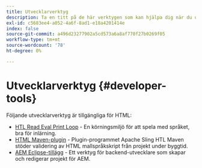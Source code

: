```yaml
---
title: Utvecklarverktyg
description: Ta en titt på de här verktygen som kan hjälpa dig när du utvecklar i HTML.
exl-id: c5683ee4-a052-4a6f-8ad1-e18a4201414e
index: false
source-git-commit: a496d23277902a5cd573a6a8af770f27b0269f05
workflow-type: tm+mt
source-wordcount: '78'
ht-degree: 0%

---
```



# Utvecklarverktyg {#developer-tools}

Följande utvecklarverktyg är tillgängliga för HTML:

* [HTL Read Eval Print Loop](https://github.com/adobe/aem-htl-repl) - En körningsmiljö för att spela med språket, bra för inlärning.
* [HTML Maven-plugin](https://sling.apache.org/components/htl-maven-plugin/) - Plugin-programmet Apache Sling HTL Maven stöder validering av HTML mallspråkskript från projekt under byggtid.
* [AEM Eclipse-tillägg](https://experienceleague.adobe.com/sv/docs/experience-manager-cloud-service/content/implementing/developer-tools/eclipse) - Ett verktyg för backend-utvecklare som skapar och redigerar projekt för AEM.
